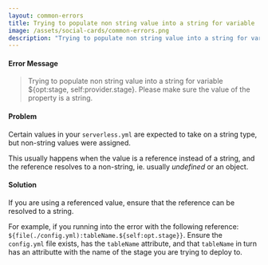 ```yaml
---
layout: common-errors
title: Trying to populate non string value into a string for variable
image: /assets/social-cards/common-errors.png
description: "Trying to populate non string value into a string for variable ${opt:stage, self:provider.stage}. Please make sure the value of the property is a string."
---
```


#### Error Message

> Trying to populate non string value into a string for variable ${opt:stage, self:provider.stage}. Please make sure the value of the property is a string.


#### Problem

Certain values in your `serverless.yml` are expected to take on a string type, but non-string values were assigned.

This usually happens when the value is a reference instead of a string, and the reference resolves to a non-string, ie. usually _undefined_ or an object. 

#### Solution

If you are using a referenced value, ensure that the reference can be resolved to a string.

For example, if you running into the error with the following reference: `${file(./config.yml):tableName.${self:opt.stage}}`. Ensure the `config.yml` file exists, has the `tableName` attribute, and that `tableName` in turn has an attributte with the name of the stage you are trying to deploy to.
